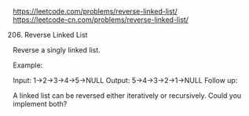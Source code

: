 https://leetcode.com/problems/reverse-linked-list/  
https://leetcode-cn.com/problems/reverse-linked-list/

206. Reverse Linked List

Reverse a singly linked list.

Example:

Input: 1->2->3->4->5->NULL
Output: 5->4->3->2->1->NULL
Follow up:

A linked list can be reversed either iteratively or recursively. Could you implement both?

